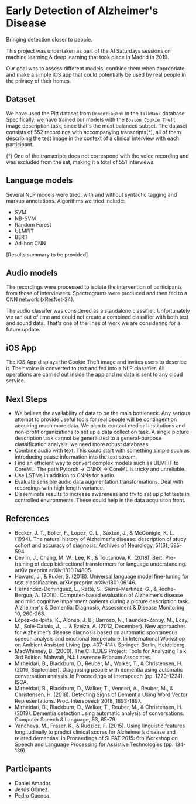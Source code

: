 # Early Detection of Alzheimer's Disease

Bringing detection closer to people.

This project was undertaken as part of the AI Saturdays sessions on machine learning & deep learning that took place in Madrid in 2019.

Our goal was to assess different models, combine them when appropriate and make a simple iOS app that could potentially be used by real people in the privacy of their homes.

## Dataset

We have used the Pitt dataset from `DementiaBank` in the `TalkBank` database. Specifically, we have trained our models with the `Boston Cookie Theft` image description task, since that's the most balanced subset.  The dataset consists of 552 recordings with accompanying transcripts(*), all of them describing the test image in the context of a clinical interview with each participant.

(*) One of the transcripts does not correspond with the voice recording and was excluded from the set, making it a total of 551 interviews.

## Language models

Several NLP models were tried, with and without syntactic tagging and markup annotations. Algorithms we tried include:

- SVM
- NB-SVM
- Random Forest
- ULMFiT
- BERT
- Ad-hoc CNN

[Results summary to be provided]

## Audio models

The recordings were processed to isolate the intervention of participants from those of interviewers. Spectrograms were produced and then fed to a CNN network (xResNet-34).

The audio classifer was considered as a standalone classifier. Unfortunately we ran out of time and could not create a combined classifier with both text and sound data. That's one of the lines of work we are considering for a future update.

## iOS App

The iOS App displays the Cookie Theft image and invites users to describe it. Their voice is converted to text and fed into a NLP classifier. All operations are carried out inside the app and no data is sent to any cloud service.

## Next Steps

- We believe the availability of data to be the main bottleneck. Any serious attempt to provide useful tools for real people will be contingent on acquiring much more data. We plan to contact medical institutions and non-profit organizations to set up a data collection task. A single picture description task cannot be generalized to a general-purpose classification analysis, we need more robust databases.
- Combine audio with text. This could start with something simple such as introducing pause information into the text stream.
- Find an efficient way to convert complex models such as ULMFiT to CoreML. The path Pytorch -> ONNX -> CoreML is tricky and unreliable.
- Use LSTMs in addition to CNNs for audio.
- Evaluate sensible audio data augmentation transformations. Deal with recordings with high length variance.
- Disseminate results to increase awareness and try to set up pilot tests in controlled environments. These could help in the data acquisiton front.    

## References

* Becker, J. T., Boller, F., Lopez, O. L., Saxton, J., & McGonigle, K. L. (1994). The natural history of Alzheimer's disease: description of study cohort and accuracy of diagnosis. Archives of Neurology, 51(6), 585-594.    
* Devlin, J., Chang, M. W., Lee, K., & Toutanova, K. (2018). Bert: Pre-training of deep bidirectional transformers for language understanding. arXiv    preprint arXiv:1810.04805.    
* Howard, J., & Ruder, S. (2018). Universal language model fine-tuning for text classification. arXiv preprint arXiv:1801.06146.    
* Hernández-Domínguez, L., Ratté, S., Sierra-Martínez, G., & Roche-Bergua, A. (2018). Computer-based evaluation of Alzheimer’s disease and mild cognitive impairment patients during a picture description task. Alzheimer's & Dementia: Diagnosis, Assessment & Disease Monitoring, 10, 260-268.     
* López-de-Ipiña, K., Alonso, J. B., Barroso, N., Faundez-Zanuy, M., Ecay, M., Solé-Casals, J., ... & Ezeiza, A. (2012, December). New approaches for Alzheimer’s disease diagnosis based on automatic spontaneous speech analysis and emotional temperature. In International Workshop on Ambient Assisted Living (pp. 407-414). Springer, Berlin, Heidelberg.    
* MacWhinney, B. (2000). The CHILDES Project: Tools for Analyzing Talk. 3rd Edition. Mahwah, NJ: Lawrence Erlbaum Associates.    
* Mirheidari, B., Blackburn, D., Reuber, M., Walker, T., & Christensen, H. (2016, September). Diagnosing people with dementia using automatic conversation analysis. In Proceedings of Interspeech (pp. 1220-1224). ISCA.    
* Mirheidari, B., Blackburn, D., Walker, T., Venneri, A., Reuber, M., & Christensen, H. (2018). Detecting Signs of Dementia Using Word Vector Representations. Proc. Interspeech 2018, 1893-1897.
* Mirheidari, B., Blackburn, D., Walker, T., Reuber, M., & Christensen, H. (2019). Dementia detection using automatic analysis of conversations. Computer Speech & Language, 53, 65-79.    
* Yancheva, M., Fraser, K., & Rudzicz, F. (2015). Using linguistic features longitudinally to predict clinical scores for Alzheimer’s disease and related dementias. In Proceedings of SLPAT 2015: 6th Workshop on Speech and Language Processing for Assistive Technologies (pp. 134-139).    


## Participants

- Daniel Amador.
- Jesús Gómez.
- Pedro Cuenca.


